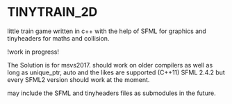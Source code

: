 # TINYTRAIN_2D

little train game written in c++ with the help of SFML for graphics and tinyheaders for maths and collision.

!work in progress!

The Solution is for msvs2017. should work on older compilers as well as long as unique_ptr, auto and the likes are supported (C++11)
SFML 2.4.2 but every SFML2 version should work at the moment. 

may include the SFML and tinyheaders files as submodules in the future.
